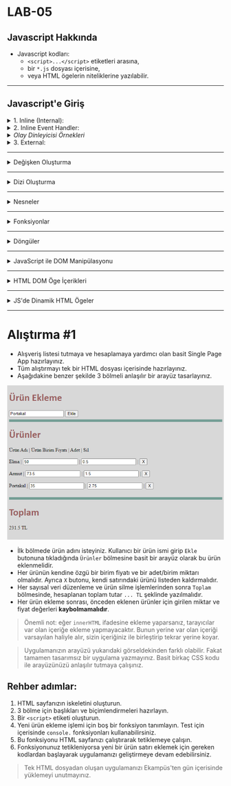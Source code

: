 # LAB-05

## Javascript Hakkında

- Javascript kodları:
  - `<script>...</script>` etiketleri arasına,
  - bir `*.js` dosyası içerisine,
  - veya HTML ögelerin niteliklerine yazılabilir.

---


## Javascript'e Giriş




<details>
  <summary>1. Inline (Internal):</summary>

- `<script>` etiketleri genellikle `<head>` etiketi içerisinde yazılır. `<body>` etiketi içerisine yazıldığında da kodlar çalışacaktır.
```html
<script>
alert("Merhaba BTU!");
</script>
```

- HTML sayfa tamamen yüklendikten sonra kodlarınız direkt olarak sırayla çalışmaya başlayacaktır.

```html
<!DOCTYPE html>
<html>
<head>
    <meta charset="UTF-8">
    <title>Internal JavaScript Örneği</title>
    
    <script>
        // Internal JavaScript örneği
        document.getElementById("demo").innerHTML = "Bu bir internal JavaScript örneğidir.";
    </script>
</head>
<body>

<p id="demo"></p>

</body>
</html>
```

> Birden fazla `<script>` etiketi olması durumunda bunların da içerisindeki kodlar sırasıyla çalışacaktır. Farklı `<script>` etiketleri, birbirlerinden bağımsız olarak çalışmazlar!


</details>





<details>
  <summary>2. Inline Event Handler:</summary>

- Bazı HTML ögelerde `onclick`, `onchange`, `onfocus` gibi nitelikler kullanılarak `event` (olay) kontrolü yapılabilir.
- Bu gibi niteliklere string biçiminde Javascript kodları verdiğimizde, niteliğin belirttiği olay gerçekleştiğinde belirttiğimiz kodlar çalışır.
- [`onmouseover` örneği](https://www.w3schools.com/jsref/tryit.asp?filename=tryjsref_onmouseover)
- [Diğer HTML Document Object Model Olayları](https://www.w3schools.com/jsref/dom_obj_event.asp)
- Olaylar sadece HTML'de değil, Javascript kodları içerisinde de kontrol/idare edilebilir.
- HTML'de:
```html
<button onclick="myFunction()">Click me</button>
```

- şeklinde belirtilirken, Javascript'te:
```javascript
button.addEventListener("click", myFunction);
```

- şeklinde başında `on` ifadesi olmadan belirtilir.


```html
<!DOCTYPE html>
<html>
<head>
    <meta charset="UTF-8">
    <title>Inline JavaScript Örneği</title>
</head>
<body>

<button onclick="alert('Merhaba dünya!')">Tıkla</button>

</body>
</html>
```


- Aşağıda bazı olay örnekleri verilmiştir. Tüm olayları içeren liste için yukarıda verilen bağlantıyı kullanınız.

</details>



<details>
  <summary><i>Olay Dinleyicisi Örnekleri</i></summary>

#### `onload` Olay Dinleyicisi:

- `onload` olay dinleyicisi, bir HTML sayfasının tamamen yüklendiğinde çalıştırılacak JavaScript kodunu belirlemek için kullanılır.

Örnek:
```html
<!DOCTYPE html>
<html lang="en">
<head>
    <meta charset="UTF-8">
    <title>onload Örneği</title>
</head>
<body onload="sayHello()">

<script>
function sayHello() {
    alert("Sayfa tamamen yüklendi!");
}
</script>

</body>
</html>
```


#### `onclick` Olay Dinleyicisi:

- `onclick` olay dinleyicisi, bir HTML ögesine tıklandığında çalıştırılacak JavaScript kodunu belirlemek için kullanılır.

Örnek:
```html
<!DOCTYPE html>
<html lang="en">
<head>
    <meta charset="UTF-8">
    <title>onclick Örneği</title>
</head>
<body>

<button onclick="showMessage()">Tıkla</button>

<script>
function showMessage() {
    alert("Butona tıklandı!");
}
</script>

</body>
</html>
```



#### `onchange` Olay Dinleyicisi:

- `onchange` olay dinleyicisi, bir form öğesinin değeri değiştiğinde çalıştırılacak JavaScript kodunu belirlemek için kullanılır.

Örnek:
```html
<!DOCTYPE html>
<html lang="en">
<head>
    <meta charset="UTF-8">
    <title>onchange Örneği</title>
</head>
<body>

<select id="selectElement" onchange="showSelectedValue()">
    <option value="1">Seçenek 1</option>
    <option value="2">Seçenek 2</option>
    <option value="3">Seçenek 3</option>
</select>

<script>
function showSelectedValue() {
    var selectElement = document.getElementById("selectElement");
    var selectedValue = selectElement.value;
    alert("Seçilen değer: " + selectedValue);
}
</script>

</body>
</html>
```


#### `DOMContentLoaded` Olay Dinleyicisi:

```html
<!DOCTYPE html>
<html>
<head>
    <meta charset="UTF-8">
    <title>Olay Dinleyicileri Örneği</title>
</head>
<body>

<script>
// Sayfa yüklendiğinde
document.addEventListener("DOMContentLoaded", function() {
    console.log("Sayfa yüklendi!");
});

// Tüm kaynaklar (resimler, js ve css dosyaları vs) yüklendiğinde
window.onload = function() {
    console.log("Sayfa ve tüm kaynaklar yüklendi!");
};
</script>

</body>
</html>
```


</details>







<details>
  <summary>3. External:</summary>


- Bir `kod.js` dosyasını bir HTML sayfada çalıştırmak için
```html
<script src="dosya_yolu/kod.js"></script>
```
- şeklinde yolu belirtilir. JS dosyasının içeriği, script etiketlerinin arasına yazılan kod ile birebir aynı olabilir.
```javascript
alert("Merhaba BTU!");
```

> `src` niteliği belirtilmiş bir `<script>` etiketi içerisine ayrıyeten Javascript kodu yazılmamalıdır.


**HTML Dosyası (`index.html`):**
```html
<!DOCTYPE html>
<html>
<head>
    <meta charset="UTF-8">
    <title>External JavaScript Örneği</title>
    
    <!-- External JavaScript dosyasını dahil et -->
    <script src="script.js"></script>
</head>
<body>

<p id="demo"></p>

</body>
</html>
```

**JavaScript Dosyası (`script.js`):**
```javascript
// External JavaScript örneği
document.getElementById("demo").innerHTML = "Bu bir external JavaScript örneğidir.";
```


</details>




---


<details>
  <summary>Değişken Oluşturma</summary>


   ### **Var**
   ```javascript
   var age = 25;
   var name = "John";
   var isStudent = true;
   ```

   ### **Let**
   ```javascript
   let age = 25;
   let name = "John";
   let isStudent = true;
   ```

   ### **Const**
   ```javascript
   const PI = 3.14;
   const companyName = "Example Inc.";
   ```


- JavaScript'te `var`, `let`, ve `const` anahtar kelimeleriyle değişken oluşturulabilir. İşlevsellik açısından bu anahtar kelimeler arasında bazı farklar bulunmaktadır:

  1. **Kapsam (Scope)**:
     - `var`: `var` ile tanımlanan bir değişken fonksiyon kapsamında tanımlanırsa, değişkenin kapsamı o fonksiyonun içiyle sınırlı olur. Ancak blok kapsamında (`if`, `for`, `while` blokları gibi) tanımlandığında fonksiyon dışından da erişilebilir.
     - `let` ve `const`: `let` ve `const` ile tanımlanan değişkenler blok kapsamına sahiptir. Yani, bu değişkenler sadece tanımlandıkları blok içerisinde erişilebilirler.

  2. **Yeniden Tanımlama ve Yeniden Atama**:
     - `var`: Aynı isimde bir değişken `var` ile tekrar tanımlanabilir ve yeniden atanabilir.
     - `let`: Aynı isimde bir değişken `let` ile tanımlanırsa hata alırsınız. Ancak, `let` ile tanımlanan bir değişkenin değeri değiştirilebilir.
     - `const`: Aynı isimde bir `const` değişkeni tekrar tanımlanamaz veya yeniden atanamaz. Bir kere değer atandıktan sonra sabit kalır.

- Örnek:

```javascript
var x = 10;
if (true) {
    var x = 20;
}
console.log(x); // 20


let y = 10;
if (true) {
    let y = 20;
}
console.log(y); // 10



const z = 10;
// z = 20; // Hata! Bir const değişkeni yeniden atanamaz.
```


> Modern JavaScript uygulamalarında `var` yerine `let` ve `const` kullanımı önerilir çünkü bu değişkenlerin kapsamları daha belirgindir ve hata yapma olasılığını azaltır. `const` ise değişmeyen değerlerin tanımlanması için kullanılır ve bu şekilde hatalı değişikliklerin önüne geçilir.

</details>

---


<details>
  <summary>Dizi Oluşturma</summary>


1. **Diziler**
   ```javascript
   var numbers = [1, 2, 3, 4, 5];
   var names = ["John", "Jane", "Doe"];
   ```

2. **Yeni Dizi Oluşturucu (Array Constructor):**
   ```javascript
   var numbers = new Array(1, 2, 3, 4, 5);
   var names = new Array("John", "Jane", "Doe");
   ```

3. **Boş Bir Dizi Oluşturma:**
   ```javascript
   var emptyArray = [];
   ```

4. **Dinamik Dizi Oluşturma:**
   ```javascript
   var mixedArray = [1, "John", true, { key: "value" }];
   ```

</details>

---


<details>
  <summary>Nesneler</summary>

- JS'de nesneler `{...}` parantezleri ile oluşturulabilir.
- Bir nesneye daha sonradan varlık (property) eklenebilir.
- Nesne varlıklarında, standart tipteki verilere ek olarak fonksiyonlar da tutulabilir.

```javascript
// Bir araba nesnesi örneği
let car = {
    brand: "Toyota",
    model: "Corolla",
    year: 2020,
    color: "white",
    isAutomatic: true,
    drive: function() {
        console.log("The car is driving...");
    }
};

// Nesne özelliklerine erişme
console.log(car.brand); // Toyota
console.log(car.model); // Corolla
console.log(car.year); // 2020
console.log(car.color); // white
console.log(car.isAutomatic); // true

// Nesne yöntemini çağırma
car.drive(); // The car is driving...
```


- JS'de nesneler, JSON (JavaScript Object Notation) formatında veri transferi işlemlerinde büyük öneme sahiptir.
- Bu format PHP'den Python'a pek çok dilde desteklenmektedir.
- İleride göreceğiniz XML formatından daha kolay ve daha az yer kaplamaktadır.

```javascript
let person = {
    name: "John",
    age: 30,
    city: "New York"
};


// Nesneyi JSON formatına encode etme
let jsonEncoded = JSON.stringify(person);
console.log(jsonEncoded);
// Çıktı: {"name":"John","age":30,"city":"New York"}


// JSON formatındaki veriyi JavaScript nesnesine decode etme
let decodedPerson = JSON.parse(jsonEncoded);
console.log(decodedPerson);
// Çıktı: { name: 'John', age: 30, city: 'New York' }
```

> Not: JSON formatında fonksiyon tutmak mümkün değildir.

> Not: JavaScript'te sınıf oluşturmak ve bu sınıftan nesneler üretmek mümkündür.
> Bu konu hakkında ayrıntılı bilgi için [Mozilla JS Classes](https://developer.mozilla.org/en-US/docs/Web/JavaScript/Reference/Classes) sayfasına bakabilirsiniz.

</details>

---

<details>
  <summary>Fonksiyonlar</summary>


### Temel Fonksiyon Oluşturma:

```javascript
function greet() {
    console.log("Merhaba!");
}

// Fonksiyonu çağırma
greet();
```

### Parametre Alan Fonksiyon:

```javascript
function greet(name)
{
    console.log("Merhaba, " + name + "!");
}

// Fonksiyonu çağırma
greet("Ahmet");
```


### Birden Fazla Parametre Alan Fonksiyon:

```javascript
function add(a, b) {
    return a + b;
}

// Fonksiyonu çağırma
var result = add(5, 3);
console.log("Toplam: " + result);
```

### Anonim Fonksiyonlar (Anonymous Functions):

```javascript
var greet = function() {
    console.log("Merhaba!");
};

// Fonksiyonu çağırma
greet();
```

#### Ok İşareti Fonksiyonları ([Anonymous] Arrow Functions):

```javascript
// Parametresiz arrow function
const sayHello = () => {
    console.log("Merhaba!");
};

// Fonksiyonu çağırma
sayHello();
```


```javascript
// Bir parametreli arrow function
const greet = (name) => {
    console.log("Merhaba, " + name + "!");
};

// Fonksiyonu çağırma
greet("Ahmet");
```

</details>


---




<details>
    <summary>Döngüler</summary>

### **for**

```javascript
// 1'den 5'e kadar olan sayıları ekrana yazdıran for döngüsü
for (let i = 1; i <= 5; i++) {
    console.log(i);
}
```

### **while**

```javascript
// 1'den 5'e kadar olan sayıları ekrana yazdıran while döngüsü
let j = 1;
while (j <= 5) {
    console.log(j);
    j++;
}
```

### **do...while**

```javascript
// 1'den 5'e kadar olan sayıları ekrana yazdıran do...while döngüsü
let k = 1;
do {
    console.log(k);
    k++;
} while (k <= 5);
```

### **forEach**

```javascript
// Bir dizi üzerinde forEach döngüsü kullanımı
let numbers = [1, 2, 3, 4, 5];
numbers.forEach(function(number) {
    console.log(number);
});
```

### **for...in:**

```javascript
// Bir nesne üzerinde for...in döngüsü kullanımı
let person = {
    name: "John",
    age: 30,
    city: "New York"
};
for (let key in person) {
    console.log(key + ": " + person[key]);
}
```

</details>




---





<details>
  <summary>JavaScript ile DOM Manipülasyonu</summary>

- ### ID ile Erişim:

HTML:
```html
<!DOCTYPE html>
<html lang="en">
<head>
    <meta charset="UTF-8">
    <title>DOM Örneği</title>
</head>
<body>

<h1 id="title">Merhaba Dünya!</h1>

<script src="script.js"></script>
</body>
</html>
```

JavaScript (`script.js`):
```javascript
// ID'si "title" olan öğeye erişim
const titleElement = document.getElementById("title");

// Öğenin içeriğini değiştirme
titleElement.innerHTML = "Hello World!";
```



- ### Sınıf ile Erişim:

HTML:
```html
<!DOCTYPE html>
<html lang="en">
<head>
    <meta charset="UTF-8">
    <title>DOM Örneği</title>
</head>
<body>

<p class="message">Bu bir mesajdır.</p>

<script src="script.js"></script>
</body>
</html>
```

JavaScript (`script.js`):
```javascript
// Sınıfı "message" olan öğelere erişim
const messageElements = document.getElementsByClassName("message");

// İlk öğenin içeriğini değiştirme
messageElements[0].innerHTML = "This is a message.";
```





- ### Etiket ile Erişim:

HTML:
```html
<!DOCTYPE html>
<html lang="en">
<head>
    <meta charset="UTF-8">
    <title>DOM Örneği</title>
</head>
<body>

<ul id="list">
    <li>Öğe 1</li>
    <li>Öğe 2</li>
    <li>Öğe 3</li>
</ul>

<script src="script.js"></script>
</body>
</html>
```

JavaScript (`script.js`):
```javascript
// Etiket adıyla öğelere erişim
const listElements = document.getElementsByTagName("li");

// Tüm öğeleri dolaşarak içeriklerini değiştirme
for (let i = 0; i < listElements.length; i++) {
    listElements[i].innerHTML = "Item " + (i + 1);
}
```


- ### Selector ile Erişim:

    - `querySelector()` fonksiyonu, CSS seçicilerini kullanarak bir HTML sayfadaki belirli bir ögeye erişmek için kullanılır.


HTML:
```html
<!DOCTYPE html>
<html lang="en">
<head>
    <meta charset="UTF-8">
    <title>querySelector Örneği</title>
</head>
<body>

<div id="container">
    <p class="message">Bu bir mesajdır.</p>
    <button id="btn">Tıkla</button>
</div>

<script src="script.js"></script>
</body>
</html>
```

JavaScript (`script.js`):
```javascript
const messageElement = document.querySelector("#container .message");
messageElement.innerHTML = "This is a message.";

const buttonElement = document.querySelector("#container #btn");
buttonElement.addEventListener("click", function() {
    alert("Butona tıklandı!");
});
```

- `document.querySelector("#container .message")`: Bu ifade, `id` niteliği "container" olan bir öğenin içindeki `class` niteliği "message" olan bir öğeye erişir.
- `document.querySelector("#container #btn")`: Bu ifade, yine `id` niteliği "container" olan bir öğenin içindeki `id` niteliği "btn" olan bir öğeye erişir.



</details>

---


<details>
  <summary>HTML DOM Öge İçerikleri</summary>

#### `innerHTML` Özelliği:
- Bir HTML ögenin içerisindeki HMTL kaynağı döndürür veya bunu düzenlemeye yarar.

#### `innerText` Özelliği:
- Bir HTML ögenin içerisindeki yazıyı döndürür veya bunu düzenlemeye yarar.
- Çağırıldığında döndürdüğü sonuç, HTML etiketleri içermez.

#### `textContent` Özelliği:
- `innerText` gibidir. `innerText` sadece görünen metni alırken, `textContent` görünmeyen metni de alabilir.

</details>



---


<details>
  <summary>JS'de Dinamik HTML Ögeler</summary>

- JS'de, HTML ögeleri önce hazırlayıp sonra sayfaya yerleştirmek, doğrudan yerleştirmeye başlamaktan daha iyi bir çözümdür.

`const new_p = document.createElement("p")`
- Bir `p` etiketi oluşturur fakat bu etiket henüz DOM içerisinde değildir.
- Etiket ögesi sadece `new_p` isimli değişkene atanır.

`new_p.innerText = "Bursa Teknik Üniversitesi.";`
- Dinamik ögenin içeriği değiştirilebilir.

`document.body.appendChild(new_p);`
- Öge, HTML dökümanın `body` nesnesinin (body etiketini gösteren pointer'dır) içerisine child olarak eklenir.


#### Detaylı Kaynaklar:
- [createElement()](https://www.w3schools.com/jsref/met_document_createelement.asp)
- [appendChild()](https://www.w3schools.com/jsref/met_node_appendchild.asp)
- [remove()](https://www.w3schools.com/jsref/met_element_remove.asp)

</details>


---


# Alıştırma #1
- Alışveriş listesi tutmaya ve hesaplamaya yardımcı olan basit Single Page App hazırlayınız.
- Tüm alıştırmayı tek bir HTML dosyası içerisinde hazırlayınız.
- Aşağıdakine benzer şekilde 3 bölmeli anlaşılır bir arayüz tasarlayınız.

![shopping.png](shopping.png)

- İlk bölmede ürün adını isteyiniz. Kullanıcı bir ürün ismi girip `Ekle` butonuna tıkladığında `Ürünler` bölmesine basit bir arayüz olarak bu ürün eklenmelidir.
- Her ürünün kendine özgü bir birim fiyatı ve bir adet/birim miktarı olmalıdır. Ayrıca `X` butonu, kendi satırındaki ürünü listeden kaldırmalıdır.
- Her sayısal veri düzenleme ve ürün silme işlemlerinden sonra `Toplam` bölmesinde, hesaplanan toplam tutar `... TL` şeklinde yazılmalıdır.
- Her ürün ekleme sonrası, önceden eklenen ürünler için girilen miktar ve fiyat değerleri **kaybolmamalıdır**.

> Önemli not: eğer `innerHTML` ifadesine ekleme yaparsanız, tarayıcılar var olan içeriğe ekleme yapmayacaktır.
> Bunun yerine var olan içeriği varsayılan haliyle alır, sizin içeriğiniz ile birleştirip tekrar yerine koyar.

> Uygulamanızın arayüzü yukarıdaki görseldekinden farklı olabilir. Fakat tamamen tasarımsız bir uygulama yazmayınız. Basit birkaç CSS kodu ile arayüzünüzü anlaşılır tutmaya çalışınız.

## Rehber adımlar:
  1. HTML sayfanızın iskeletini oluşturun.
  2. 3 bölme için başlıkları ve biçimlendirmeleri hazırlayın.
  3. Bir `<script>` etiketi oluşturun.
  4. Yeni ürün ekleme işlemi için boş bir fonksiyon tanımlayın. Test için içerisinde `console.` fonksiyonları kullanabilirsiniz.
  5. Bu fonksiyonu HTML sayfanızı çalıştırarak tetiklemeye çalışın.
  6. Fonksiyonunuz tetikleniyorsa yeni bir ürün satırı eklemek için gereken kodlardan başlayarak uygulamanızı geliştirmeye devam edebilirsiniz.

> Tek HTML dosyadan oluşan uygulamanızı Ekampüs'ten gün içerisinde yüklemeyi unutmayınız.


